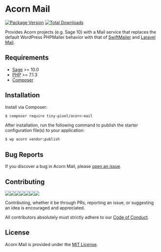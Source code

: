 # Acorn Mail

[![Package Version](https://img.shields.io/packagist/v/tiny-pixel/acorn-mail?style=flat-square)](https://packagist.org/packages/tiny-pixel/acorn-mail)
[![Total Downloads](https://img.shields.io/packagist/dt/tiny-pixel/acorn-mail?style=flat-square)](https://packagist.org/packages/tiny-pixel/acorn-mail/stats)

Provides Acorn projects (e.g. Sage 10) with a Mail service that replaces the default WordPress PHPMailer behavior with that of [SwiftMailer](https://swiftmailer.symfony.com/) and [Laravel Mail](https://laravel.com/docs/5.8/mail).

## Requirements

- [Sage](https://github.com/roots/sage) >= 10.0
- [PHP](https://secure.php.net/manual/en/install.php) >= 7.1.3
- [Composer](https://getcomposer.org)

## Installation

Install via Composer:

```bash
$ composer require tiny-pixel/acorn-mail
```

After installation, run the following command to publish the starter configuration file(s) to your application:

```bash
$ wp acorn vendor:publish
```

## Bug Reports

If you discover a bug in Acorn Mail, please [open an issue](https://github.com/pixelcollective/acorn-mail/issues).

## Contributing

[![](https://sourcerer.io/fame/kellymears/pixelcollective/acorn-mail/images/0)](https://sourcerer.io/fame/kellymears/pixelcollective/acorn-mail/links/0)[![](https://sourcerer.io/fame/kellymears/pixelcollective/acorn-mail/images/1)](https://sourcerer.io/fame/kellymears/pixelcollective/acorn-mail/links/1)[![](https://sourcerer.io/fame/kellymears/pixelcollective/acorn-mail/images/2)](https://sourcerer.io/fame/kellymears/pixelcollective/acorn-mail/links/2)[![](https://sourcerer.io/fame/kellymears/pixelcollective/acorn-mail/images/3)](https://sourcerer.io/fame/kellymears/pixelcollective/acorn-mail/links/3)[![](https://sourcerer.io/fame/kellymears/pixelcollective/acorn-mail/images/4)](https://sourcerer.io/fame/kellymears/pixelcollective/acorn-mail/links/4)[![](https://sourcerer.io/fame/kellymears/pixelcollective/acorn-mail/images/5)](https://sourcerer.io/fame/kellymears/pixelcollective/acorn-mail/links/5)[![](https://sourcerer.io/fame/kellymears/pixelcollective/acorn-mail/images/6)](https://sourcerer.io/fame/kellymears/pixelcollective/acorn-mail/links/6)

Contributing, whether it be through PRs, reporting an issue, or suggesting an idea is encouraged and appreciated.

All contributors absolutely must strictly adhere to our [Code of Conduct](https://github.com/pixelcollective/acorn-mail/blob/master/CODE-OF-CONDUCT.md).

## License

Acorn Mail is provided under the [MIT License](https://github.com/pixelcollective/acorn-mail/blob/master/LICENSE.md).
